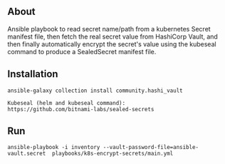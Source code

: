 ## About
Ansible playbook to read secret name/path from a kubernetes Secret manifest file, then fetch the real secret value from HashiCorp Vault, and then finally automatically encrypt the secret's value using the kubeseal command to produce a SealedSecret manifest file.

## Installation
```
ansible-galaxy collection install community.hashi_vault

Kubeseal (helm and kubeseal command):
https://github.com/bitnami-labs/sealed-secrets
```

## Run
```
ansible-playbook -i inventory --vault-password-file=ansible-vault.secret  playbooks/k8s-encrypt-secrets/main.yml
```